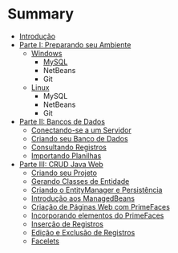 # Summary

* [Introdução](README.md)
* [Parte I: Preparando seu Ambiente](preparando-seu-ambiente.md)
  * [Windows](preparando-seu-ambiente/windows.md)
    * [MySQL](preparando-seu-ambiente/windows/mysql.md)
    * NetBeans
    * Git
  * [Linux](preparando-seu-ambiente/linux.md)
    * MySQL
    * NetBeans
    * Git
* [Parte II: Bancos de Dados](chapter1.md)
  * [Conectando-se a um Servidor](chapter1/conectando-se-a-um-banco-de-dados.md)
  * [Criando seu Banco de Dados](chapter1/criando-sua-database.md)
  * [Consultando Registros](chapter1/consultando-registros.md)
  * [Importando Planilhas](chapter1/importando-planilhas.md)
* [Parte III: CRUD Java Web](chapter1/java.md)
  * [Criando seu Projeto](chapter1/java/criando-seu-projeto.md)
  * [Gerando Classes de Entidade](chapter1/java/netbeans.md)
  * [Criando o EntityManager e Persistência](chapter1/java/criando-o-entitymanager.md)
  * [Introdução aos ManagedBeans](chapter1/java/criando-os-managed-beans.md)
  * [Criação de Páginas Web com PrimeFaces](chapter1/java/javaserver-facesprimefaces.md)
  * [Incorporando elementos do PrimeFaces](chapter1/java/incorporando-elementos-do-primefaces.md)
  * [Inserção de Registros](chapter1/java/insercao-de-registros.md)
  * [Edição e Exclusão de Registros](chapter1/java/edicao-de-registros.md)
  * [Facelets](chapter1/java/facelets.md)

